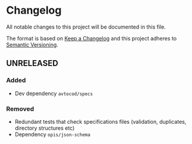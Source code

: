 # Changelog

All notable changes to this project will be documented in this file.

The format is based on [Keep a Changelog][keepachangelog] and this project adheres to [Semantic Versioning][semver].

## UNRELEASED

### Added

- Dev dependency `avtocod/specs`

### Removed

- Redundant tests that check specifications files (validation, duplicates, directory structures etc)
- Dependency `opis/json-schema`

[keepachangelog]:https://keepachangelog.com/en/1.0.0/
[semver]:https://semver.org/spec/v2.0.0.html
